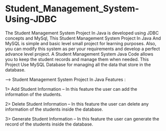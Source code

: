 # Student_Management_System-Using-JDBC

The Student Management System Project In Java is developed using JDBC concepts and MySql, 
This Student Management System Project In Java And MySQL is simple and basic level small
project for learning purposes. 
Also, you can modify this system as per your requirements and develop a perfect advance 
level project.
A Student Management System Java Code allows you to keep the student records and manage 
them when needed. This Project Use MySQL Database for managing all the data that store in
the database.

--> Student Management System Project In Java Features :

  1> Add Student Information – In this feature the user can add the information of the students.
  
  2> Delete Student Information – In this feature the user can delete any information of the students inside the database.
  
  3> Generate Student Information – In this feature the user can generate the record of the students inside the database.
